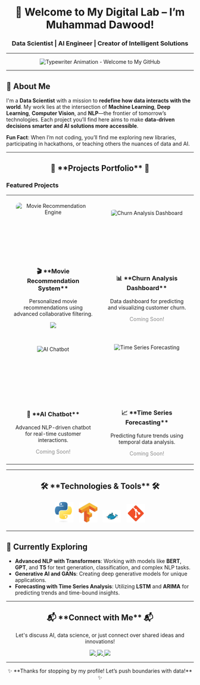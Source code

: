 <div align="center">

# 👋 Welcome to My Digital Lab – I’m Muhammad Dawood!
### Data Scientist | AI Engineer | Creator of Intelligent Solutions
---

<p align="center">
  <img src="https://your-cool-animation.com/welcome-typing.gif" width="700px" alt="Typewriter Animation - Welcome to My GitHub">
</p>

</div>

---

## 🌌 **About Me**

I'm a **Data Scientist** with a mission to **redefine how data interacts with the world**. My work lies at the intersection of **Machine Learning**, **Deep Learning**, **Computer Vision**, and **NLP**—the frontier of tomorrow’s technologies. Each project you’ll find here aims to make **data-driven decisions smarter and AI solutions more accessible**.

**Fun Fact**: When I’m not coding, you’ll find me exploring new libraries, participating in hackathons, or teaching others the nuances of data and AI.

---

<div align="center">
<h2> 🚀 **Projects Portfolio** 🚀 </h2>
</div>

### **Featured Projects**

<table align="center" style="width:100%; table-layout:fixed;">
  <tr>
    <td align="center" width="300" style="padding: 20px;">
      <div style="position: relative; overflow: hidden; width: 200px; height: 150px; border-radius: 10px;">
        <img src="https://your-image-link.com/movie-recommendation.gif" width="200px" style="transition: transform 0.3s ease-in-out;" alt="Movie Recommendation Engine">
      </div>
      <h3>🎬 **Movie Recommendation System**</h3>
      <p>Personalized movie recommendations using advanced collaborative filtering.</p>
      <a href="https://movie-recommendation-system-dawood-moria.streamlit.app/" target="_blank">
        <img src="https://img.shields.io/badge/-Explore%20Project-%2331A8FF?style=for-the-badge">
      </a>
    </td>
    <td align="center" width="300" style="padding: 20px;">
      <div style="position: relative; overflow: hidden; width: 200px; height: 150px; border-radius: 10px;">
        <img src="https://your-image-link.com/churn-analysis-dashboard.gif" width="200px" style="transition: transform 0.3s ease-in-out;" alt="Churn Analysis Dashboard">
      </div>
      <h3>📊 **Churn Analysis Dashboard**</h3>
      <p>Data dashboard for predicting and visualizing customer churn.</p>
      <span style="opacity: 0.5;">Coming Soon!</span>
    </td>
  </tr>
  <tr>
    <td align="center" width="300" style="padding: 20px;">
      <div style="position: relative; overflow: hidden; width: 200px; height: 150px; border-radius: 10px;">
        <img src="https://your-image-link.com/ai-chatbot.gif" width="200px" style="transition: transform 0.3s ease-in-out;" alt="AI Chatbot">
      </div>
      <h3>🤖 **AI Chatbot**</h3>
      <p>Advanced NLP-driven chatbot for real-time customer interactions.</p>
      <span style="opacity: 0.5;">Coming Soon!</span>
    </td>
    <td align="center" width="300" style="padding: 20px;">
      <div style="position: relative; overflow: hidden; width: 200px; height: 150px; border-radius: 10px;">
        <img src="https://your-image-link.com/time-series.gif" width="200px" style="transition: transform 0.3s ease-in-out;" alt="Time Series Forecasting">
      </div>
      <h3>📈 **Time Series Forecasting**</h3>
      <p>Predicting future trends using temporal data analysis.</p>
      <span style="opacity: 0.5;">Coming Soon!</span>
    </td>
  </tr>
</table>

---

<div align="center">
<h2> 🛠️ **Technologies & Tools** 🛠️ </h2>
</div>

<p align="center">
    <img src="./assets/python.png" alt="Python" width="50px" title="Python" style="margin: 5px; transition: transform 0.3s ease;" onmouseover="this.style.transform='scale(1.2)'" onmouseout="this.style.transform='scale(1)'"/>
    <img src="./assets/tensorflow.png" alt="TensorFlow" width="50px" title="TensorFlow" style="margin: 5px; transition: transform 0.3s ease;" onmouseover="this.style.transform='scale(1.2)'" onmouseout="this.style.transform='scale(1)'"/>
    <img src="./assets/docker.png" alt="Docker" width="50px" title="Docker" style="margin: 5px; transition: transform 0.3s ease;" onmouseover="this.style.transform='scale(1.2)'" onmouseout="this.style.transform='scale(1)'"/>
    <img src="./assets/git.png" alt="Git" width="50px" title="Git" style="margin: 5px; transition: transform 0.3s ease;" onmouseover="this.style.transform='scale(1.2)'" onmouseout="this.style.transform='scale(1)'"/>
</p>

---

## 🌱 **Currently Exploring**

- **Advanced NLP with Transformers**: Working with models like **BERT**, **GPT**, and **T5** for text generation, classification, and complex NLP tasks.
- **Generative AI and GANs**: Creating deep generative models for unique applications.
- **Forecasting with Time Series Analysis**: Utilizing **LSTM** and **ARIMA** for predicting trends and time-bound insights.

---

<div align="center">
<h2>📬 **Connect with Me** 📬</h2>
<p>Let's discuss AI, data science, or just connect over shared ideas and innovations! </p>

<a href="https://www.linkedin.com/in/muhammaddawood361510306/" target="_blank">
  <img src="https://img.shields.io/badge/-LinkedIn-%230077B5?style=for-the-badge&logo=linkedin&logoColor=white">
</a>
<a href="https://github.com/muhammadmoria" target="_blank">
  <img src="https://img.shields.io/badge/-GitHub-%23181717?style=for-the-badge&logo=github&logoColor=white">
</a>
<a href="https://muhammadmoria.github.io/portfolio-new/" target="_blank">
  <img src="https://img.shields.io/badge/-Portfolio-%2312100E?style=for-the-badge&logo=portfolio&logoColor=white">
</a>

</div>

---

<div align="center">
  <p>✨ **Thanks for stopping by my profile! Let’s push boundaries with data!** ✨</p>
</div>
